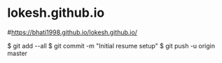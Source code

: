 # lokesh.github.io

#https://bhati1998.github.io/lokesh.github.io/

$ git add --all
$ git commit -m "Initial resume setup"
$ git push -u origin master
